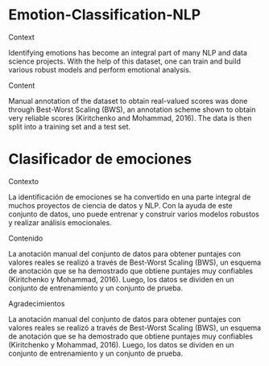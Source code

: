# Emotion-Classification-NLP

Context

Identifying emotions has become an integral part of many NLP and data science projects. With the help of this dataset, one can train and build various robust models and perform emotional analysis.

Content

Manual annotation of the dataset to obtain real-valued scores was done through Best-Worst Scaling (BWS), an annotation scheme shown to obtain very reliable scores (Kiritchenko and Mohammad, 2016). The data is then split into a training set and a test set.

# Clasificador de emociones

Contexto

La identificación de emociones se ha convertido en una parte integral de muchos proyectos de ciencia de datos y NLP. Con la ayuda de este conjunto de datos, uno puede entrenar y construir varios modelos robustos y realizar análisis emocionales.

Contenido

La anotación manual del conjunto de datos para obtener puntajes con valores reales se realizó a través de Best-Worst Scaling (BWS), un esquema de anotación que se ha demostrado que obtiene puntajes muy confiables (Kiritchenko y Mohammad, 2016). Luego, los datos se dividen en un conjunto de entrenamiento y un conjunto de prueba.

Agradecimientos

La anotación manual del conjunto de datos para obtener puntajes con valores reales se realizó a través de Best-Worst Scaling (BWS), un esquema de anotación que se ha demostrado que obtiene puntajes muy confiables (Kiritchenko y Mohammad, 2016). Luego, los datos se dividen en un conjunto de entrenamiento y un conjunto de prueba.